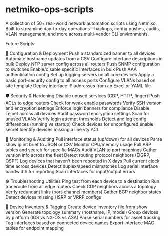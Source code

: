 # netmiko-ops-scripts
A collection of 50+ real-world network automation scripts using Netmiko. Built to streamline day-to-day operations—backups, config pushes, audits, VLAN management, and more across multi-vendor CLI environments.

Future Scripts: 

🔧 Configuration & Deployment
Push a standardized banner to all devices
Automate hostname updates from a CSV
Configure interface descriptions in bulk
Deploy NTP server config across all routers
Push SNMP configuration to switches
Enable/disable specific interfaces in bulk
Push AAA authentication config
Set up logging servers on all core devices
Apply a basic port-security config to all access ports
Configure VLANs based on site template
Deploy interface IP addresses from an Excel or YAML file

🛡️ Security & Hardening 
Disable unused services (CDP, HTTP, finger)
Push ACLs to edge routers
Check for weak enable passwords
Verify SSH version and encryption settings
Enforce login banners for compliance
Disable Telnet across all devices
Audit password encryption settings
Scan for unused VLANs
Verify login attempt thresholds
Detect and log config differences (running vs startup)
Check devices for unconfigured enable secret
Identify devices missing a line vty ACL

📡 Monitoring & Auditing 
Pull interface status (up/down) for all devices
Parse show ip int brief to JSON or CSV
Monitor CPU/memory usage
Pull ARP tables and search for specific MACs
Audit VLAN to port mappings
Gather version info across the fleet
Detect routing protocol neighbors (EIGRP, OSPF)
Log devices that haven't been rebooted in X days
Pull current clock time across devices
Detect duplex/speed mismatches
Log serial interface bandwidth for reporting
Scan interfaces for input/output errors

⚙️ Troubleshooting Utilities
Ping test from each device to a destination
Run traceroute from all edge routers
Check CDP neighbors across a topology
Verify redundant links (port-channel members)
Gather BGP neighbor states
Detect devices missing HSRP or VRRP configs

🧰 Device Inventory & Tagging
Create device inventory file from show version
Generate topology summary (hostname, IP, model)
Group devices by platform (IOS vs NX-OS vs ASA)
Parse serial numbers for asset tracking
Tag interfaces based on connected device names
Export interface MAC tables for endpoint mapping



